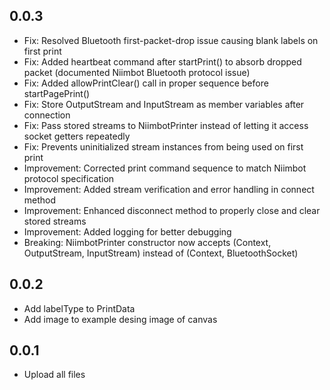## 0.0.3

* Fix: Resolved Bluetooth first-packet-drop issue causing blank labels on first print
* Fix: Added heartbeat command after startPrint() to absorb dropped packet (documented Niimbot Bluetooth protocol issue)
* Fix: Added allowPrintClear() call in proper sequence before startPagePrint()
* Fix: Store OutputStream and InputStream as member variables after connection
* Fix: Pass stored streams to NiimbotPrinter instead of letting it access socket getters repeatedly
* Fix: Prevents uninitialized stream instances from being used on first print
* Improvement: Corrected print command sequence to match Niimbot protocol specification
* Improvement: Added stream verification and error handling in connect method
* Improvement: Enhanced disconnect method to properly close and clear stored streams
* Improvement: Added logging for better debugging
* Breaking: NiimbotPrinter constructor now accepts (Context, OutputStream, InputStream) instead of (Context, BluetoothSocket)

## 0.0.2

* Add labelType to PrintData
* Add image to example desing image of canvas

## 0.0.1

* Upload all files
